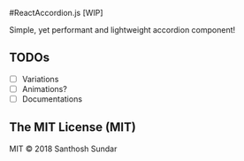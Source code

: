 #ReactAccordion.js [WIP]

Simple, yet performant and lightweight accordion component!

## TODOs

* [ ] Variations
* [ ] Animations?
* [ ] Documentations

## The MIT License (MIT)

MIT © 2018 Santhosh Sundar
